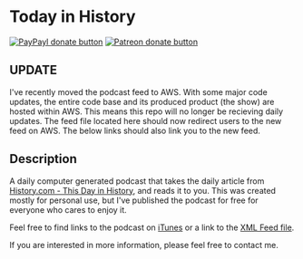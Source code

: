 <!-- TITLE/ -->

# Today in History

<!-- /TITLE -->


<!-- BADGES/ -->

[![PayPayl donate button](https://img.shields.io/badge/paypal-donate-brightgreen.svg)](https://www.paypal.com/cgi-bin/webscr?cmd=_donations&business=AHVCA49Y9AKNQ&lc=US&item_name=Reddit%20Recap&item_number=redditRecapGithub&currency_code=USD&bn=PP%2dDonationsBF%3abtn_donateCC_LG%2egif%3aNonHosted "Donate once-off to this project using Paypal")
[![Patreon donate button](https://img.shields.io/badge/patreon-donate-orange.svg)](http://patreon.com/autopod "Become a patreon contributor")

<!-- /BADGES -->

<!-- UPDATE/ -->

## UPDATE
I've recently moved the podcast feed to AWS. With some major code updates, the entire code base and its produced product (the show) are hosted within AWS. This means this repo will no longer be recieving daily updates. The feed file located here should now redirect users to the new feed on AWS. The below links should also link you to the new feed.
<!-- /UPDATE -->

<!-- DESCRIPTION/ -->
## Description
A daily computer generated podcast that takes the daily article from [History.com - This Day in History](http://www.history.com/this-day-in-history), and reads it to you. This was created mostly for personal use, but I've published the podcast for free for everyone who cares to enjoy it.

Feel free to find links to the podcast on [iTunes](https://itunes.apple.com/us/podcast/today-in-history/id1004270236) or a link to the [XML Feed file](https://pcr.apple.com/id1004270236).

<!-- /DESCRIPTION -->

If you are interested in more information, please feel free to contact me.
